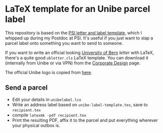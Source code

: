 # LaTeX template for an Unibe parcel label

This repository is based on the [PSI letter and label template](https://gitlab.psi.ch/abis_m/LaTeX-letter-and-maillabel/), which I whipped up during my Postdoc at PSI.
It's useful if you just want to slap a parcel label onto something you want to send to someone.

If you want to write an official looking [University of Bern](https://unibe.ch) *letter* with LaTeX, there's a quite good `ubletter.cls` LaTeX template.
You can download it (internally from Unibe or via VPN) from the [Corporate Design](https://intern.unibe.ch/dienstleistungen/corporate_design_und_vorlagen/korrespondenz/index_ger.html) page.

The official Unibe logo is copied from [here](http://intern.unibe.ch/dienstleistungen/kommunikation_und_marketing/print/vorlagen_zum_download/logo_schriften_amp_farben/index_ger.html).

## Send a parcel
* Edit your details in `unibelabel.lco`
* Write an address label based on `unibe-label-template.tex`, save to `recipient.tex`
* compile `latexmk -pdf recipient.tex`
* Print the resulting PDF, affix it to the parcel and put everything wherever your physical outbox is.
